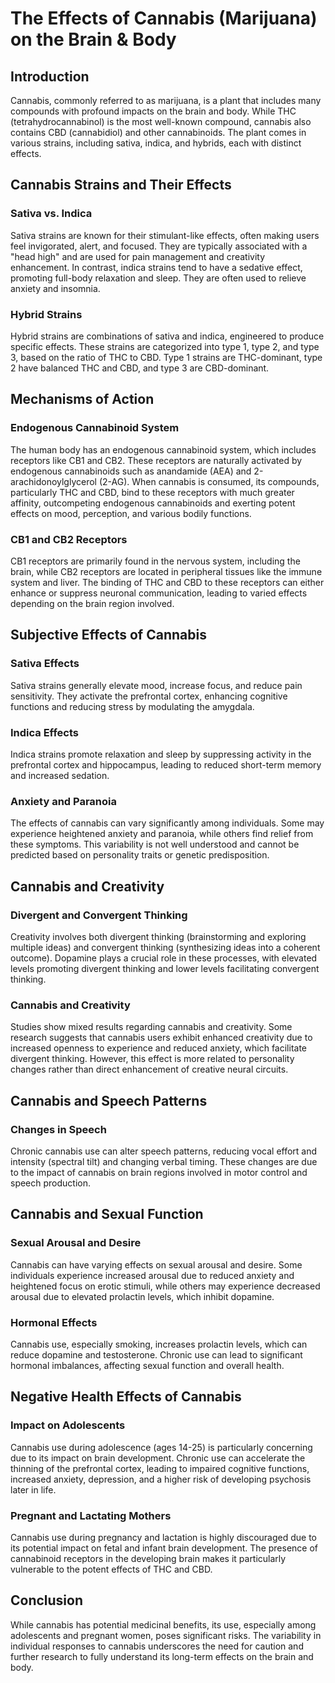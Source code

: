 # The Effects of Cannabis (Marijuana) on the Brain & Body

## Introduction

Cannabis, commonly referred to as marijuana, is a plant that includes many compounds with profound impacts on the brain and body. While THC (tetrahydrocannabinol) is the most well-known compound, cannabis also contains CBD (cannabidiol) and other cannabinoids. The plant comes in various strains, including sativa, indica, and hybrids, each with distinct effects.

## Cannabis Strains and Their Effects

### Sativa vs. Indica

Sativa strains are known for their stimulant-like effects, often making users feel invigorated, alert, and focused. They are typically associated with a "head high" and are used for pain management and creativity enhancement. In contrast, indica strains tend to have a sedative effect, promoting full-body relaxation and sleep. They are often used to relieve anxiety and insomnia.

### Hybrid Strains

Hybrid strains are combinations of sativa and indica, engineered to produce specific effects. These strains are categorized into type 1, type 2, and type 3, based on the ratio of THC to CBD. Type 1 strains are THC-dominant, type 2 have balanced THC and CBD, and type 3 are CBD-dominant.

## Mechanisms of Action

### Endogenous Cannabinoid System

The human body has an endogenous cannabinoid system, which includes receptors like CB1 and CB2. These receptors are naturally activated by endogenous cannabinoids such as anandamide (AEA) and 2-arachidonoylglycerol (2-AG). When cannabis is consumed, its compounds, particularly THC and CBD, bind to these receptors with much greater affinity, outcompeting endogenous cannabinoids and exerting potent effects on mood, perception, and various bodily functions.

### CB1 and CB2 Receptors

CB1 receptors are primarily found in the nervous system, including the brain, while CB2 receptors are located in peripheral tissues like the immune system and liver. The binding of THC and CBD to these receptors can either enhance or suppress neuronal communication, leading to varied effects depending on the brain region involved.

## Subjective Effects of Cannabis

### Sativa Effects

Sativa strains generally elevate mood, increase focus, and reduce pain sensitivity. They activate the prefrontal cortex, enhancing cognitive functions and reducing stress by modulating the amygdala.

### Indica Effects

Indica strains promote relaxation and sleep by suppressing activity in the prefrontal cortex and hippocampus, leading to reduced short-term memory and increased sedation.

### Anxiety and Paranoia

The effects of cannabis can vary significantly among individuals. Some may experience heightened anxiety and paranoia, while others find relief from these symptoms. This variability is not well understood and cannot be predicted based on personality traits or genetic predisposition.

## Cannabis and Creativity

### Divergent and Convergent Thinking

Creativity involves both divergent thinking (brainstorming and exploring multiple ideas) and convergent thinking (synthesizing ideas into a coherent outcome). Dopamine plays a crucial role in these processes, with elevated levels promoting divergent thinking and lower levels facilitating convergent thinking.

### Cannabis and Creativity

Studies show mixed results regarding cannabis and creativity. Some research suggests that cannabis users exhibit enhanced creativity due to increased openness to experience and reduced anxiety, which facilitate divergent thinking. However, this effect is more related to personality changes rather than direct enhancement of creative neural circuits.

## Cannabis and Speech Patterns

### Changes in Speech

Chronic cannabis use can alter speech patterns, reducing vocal effort and intensity (spectral tilt) and changing verbal timing. These changes are due to the impact of cannabis on brain regions involved in motor control and speech production.

## Cannabis and Sexual Function

### Sexual Arousal and Desire

Cannabis can have varying effects on sexual arousal and desire. Some individuals experience increased arousal due to reduced anxiety and heightened focus on erotic stimuli, while others may experience decreased arousal due to elevated prolactin levels, which inhibit dopamine.

### Hormonal Effects

Cannabis use, especially smoking, increases prolactin levels, which can reduce dopamine and testosterone. Chronic use can lead to significant hormonal imbalances, affecting sexual function and overall health.

## Negative Health Effects of Cannabis

### Impact on Adolescents

Cannabis use during adolescence (ages 14-25) is particularly concerning due to its impact on brain development. Chronic use can accelerate the thinning of the prefrontal cortex, leading to impaired cognitive functions, increased anxiety, depression, and a higher risk of developing psychosis later in life.

### Pregnant and Lactating Mothers

Cannabis use during pregnancy and lactation is highly discouraged due to its potential impact on fetal and infant brain development. The presence of cannabinoid receptors in the developing brain makes it particularly vulnerable to the potent effects of THC and CBD.

## Conclusion

While cannabis has potential medicinal benefits, its use, especially among adolescents and pregnant women, poses significant risks. The variability in individual responses to cannabis underscores the need for caution and further research to fully understand its long-term effects on the brain and body.